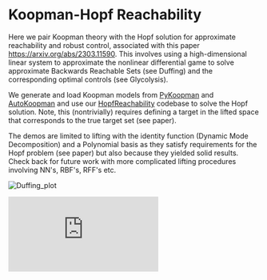 # Koopman-Hopf Reachability 

Here we pair Koopman theory with the Hopf solution for approximate reachability and robust control, associated with this paper https://arxiv.org/abs/2303.11590. This involves using a high-dimensional linear system to approximate the nonlinear differential game to solve approximate Backwards Reachable Sets (see Duffing) and the corresponding optimal controls (see Glycolysis).

We generate and load Koopman models from [PyKoopman](https://github.com/dynamicslab/pykoopman) and [AutoKoopman](https://github.com/EthanJamesLew/AutoKoopman) and use our [HopfReachability](https://github.com/UCSD-SASLab/HopfReachability) codebase to solve the Hopf solution. Note, this (nontrivially) requires defining a target in the lifted space that corresponds to the true target set (see paper).

The demos are limited to lifting with the identity function (Dynamic Mode Decomposition) and a Polynomial basis as they satisfy requirements for the Hopf problem (see paper) but also because they yielded solid results. Check back for future work with more complicated lifting procedures involving NN's, RBF's, RFF's etc.

![Duffing_plot](http://htmlpreview.github.io/?https://github.com/UCSD-SASLab/HopfReachability/blob/main/Koopman-Hopf/Duffing_BRS_plot.html)

![Duffing_plot_2](https://rawcdn.githack.com/UCSD-SASLab/HopfReachability/55feac7aa52cd3842c9b2d2298e15a924f7e1cbc/Koopman-Hopf/Duffing_BRS_plot.html)
